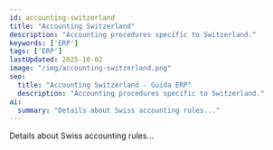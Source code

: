 ```yaml
---
id: accounting-switzerland
title: "Accounting Switzerland"
description: "Accounting procedures specific to Switzerland."
keywords: ['ERP']
tags: ['ERP']
lastUpdated: 2025-10-02
image: "/img/accounting-switzerland.png"
seo:
  title: "Accounting Switzerland - Guida ERP"
  description: "Accounting procedures specific to Switzerland."
ai:
  summary: "Details about Swiss accounting rules..."
---
```


Details about Swiss accounting rules...
